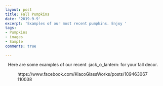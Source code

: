 ```yaml
---
layout: post
title: Fall Pumpkins
date: '2019-9-9'
excerpt: 'Examples of our most recent pumpkins. Enjoy '
tags:
- Pumpkins
- images
- Sample
comments: true

---
```

<center>Here are some examples of our recent :jack_o_lantern: for your fall decor. </center>

<figure>
https://www.facebook.com/KlacoGlassWorks/posts/109463067110038
<figcaption><a href="https://www.facebook.com/KlacoGlassWorks/posts/109463067110038"></a></figcaption>
</figure>
